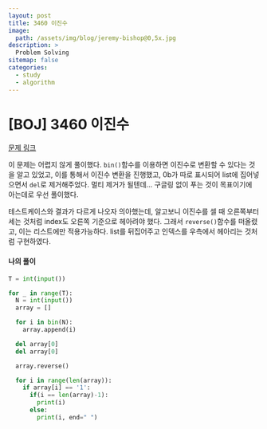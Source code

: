 ```yaml
---
layout: post
title: 3460 이진수
image:
  path: /assets/img/blog/jeremy-bishop@0,5x.jpg
description: >
  Problem Solving
sitemap: false
categories:
  - study
  - algorithm
---
```


# [BOJ] 3460 이진수

[문제 링크](https://boj.kr/3460)

이 문제는 어렵지 않게 풀이했다. `bin()`함수를 이용하면 이진수로 변환할 수 있다는 것을 알고 있었고, 이를 통해서 이진수 변환을 진행했고, 0b가 따로 표시되어 list에 집어넣으면서 `del`로 제거해주었다. 멀티 제거가 될텐데... 구글링 없이 푸는 것이 목표이기에 아는데로 우선 풀이했다.

테스트케이스와 결과가 다르게 나오자 의아했는데, 알고보니 이진수를 셀 때 오른쪽부터 세는 것처럼 index도 오른쪽 기준으로 헤아려야 했다. 그래서 `reverse()`함수를 떠올렸고, 이는 리스트에만 적용가능하다. list를 뒤집어주고 인덱스를 우측에서 헤아리는 것처럼 구현하였다.


#### 나의 풀이

```python
T = int(input())

for _ in range(T):
  N = int(input())
  array = []

  for i in bin(N):
    array.append(i)

  del array[0]
  del array[0]

  array.reverse()

  for i in range(len(array)):
    if array[i] == '1':
      if(i == len(array)-1):
        print(i)
      else:
        print(i, end=" ")
```
